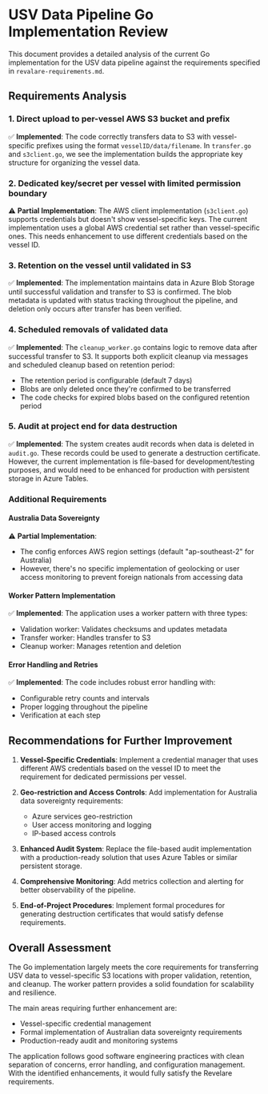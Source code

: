 # USV Data Pipeline Go Implementation Review

This document provides a detailed analysis of the current Go implementation for the USV data pipeline against the requirements specified in `revalare-requirements.md`.

## Requirements Analysis

### 1. Direct upload to per-vessel AWS S3 bucket and prefix
✅ **Implemented**: The code correctly transfers data to S3 with vessel-specific prefixes using the format `vesselID/data/filename`. In `transfer.go` and `s3client.go`, we see the implementation builds the appropriate key structure for organizing the vessel data.

### 2. Dedicated key/secret per vessel with limited permission boundary
⚠️ **Partial Implementation**: The AWS client implementation (`s3client.go`) supports credentials but doesn't show vessel-specific keys. The current implementation uses a global AWS credential set rather than vessel-specific ones. This needs enhancement to use different credentials based on the vessel ID.

### 3. Retention on the vessel until validated in S3
✅ **Implemented**: The implementation maintains data in Azure Blob Storage until successful validation and transfer to S3 is confirmed. The blob metadata is updated with status tracking throughout the pipeline, and deletion only occurs after transfer has been verified.

### 4. Scheduled removals of validated data
✅ **Implemented**: The `cleanup_worker.go` contains logic to remove data after successful transfer to S3. It supports both explicit cleanup via messages and scheduled cleanup based on retention period:
- The retention period is configurable (default 7 days)
- Blobs are only deleted once they're confirmed to be transferred
- The code checks for expired blobs based on the configured retention period

### 5. Audit at project end for data destruction
✅ **Implemented**: The system creates audit records when data is deleted in `audit.go`. These records could be used to generate a destruction certificate. However, the current implementation is file-based for development/testing purposes, and would need to be enhanced for production with persistent storage in Azure Tables.

### Additional Requirements

#### Australia Data Sovereignty
⚠️ **Partial Implementation**: 
- The config enforces AWS region settings (default "ap-southeast-2" for Australia)
- However, there's no specific implementation of geolocking or user access monitoring to prevent foreign nationals from accessing data

#### Worker Pattern Implementation
✅ **Implemented**: The application uses a worker pattern with three types:
- Validation worker: Validates checksums and updates metadata
- Transfer worker: Handles transfer to S3
- Cleanup worker: Manages retention and deletion

#### Error Handling and Retries
✅ **Implemented**: The code includes robust error handling with:
- Configurable retry counts and intervals
- Proper logging throughout the pipeline
- Verification at each step

## Recommendations for Further Improvement

1. **Vessel-Specific Credentials**: Implement a credential manager that uses different AWS credentials based on the vessel ID to meet the requirement for dedicated permissions per vessel.

2. **Geo-restriction and Access Controls**: Add implementation for Australia data sovereignty requirements:
   - Azure services geo-restriction
   - User access monitoring and logging
   - IP-based access controls

3. **Enhanced Audit System**: Replace the file-based audit implementation with a production-ready solution that uses Azure Tables or similar persistent storage.

4. **Comprehensive Monitoring**: Add metrics collection and alerting for better observability of the pipeline.

5. **End-of-Project Procedures**: Implement formal procedures for generating destruction certificates that would satisfy defense requirements.

## Overall Assessment

The Go implementation largely meets the core requirements for transferring USV data to vessel-specific S3 locations with proper validation, retention, and cleanup. The worker pattern provides a solid foundation for scalability and resilience. 

The main areas requiring further enhancement are:
- Vessel-specific credential management
- Formal implementation of Australian data sovereignty requirements
- Production-ready audit and monitoring systems

The application follows good software engineering practices with clean separation of concerns, error handling, and configuration management. With the identified enhancements, it would fully satisfy the Revelare requirements.